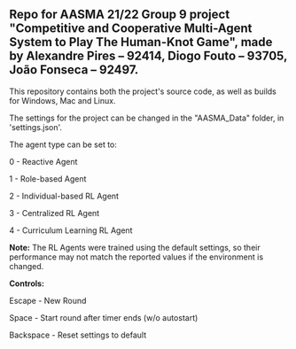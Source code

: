 ## Repo for AASMA 21/22 Group 9 project "Competitive and Cooperative Multi-Agent System to Play The Human-Knot Game", made by Alexandre Pires – 92414, Diogo Fouto – 93705, João Fonseca – 92497.

This repository contains both the project's source code, as well as builds for Windows, Mac and Linux.

The settings for the project can be changed in the "AASMA_Data" folder, in 'settings.json'.

The agent type can be set to:

0 - Reactive Agent

1 - Role-based Agent

2 - Individual-based RL Agent

3 - Centralized RL Agent 

4 - Curriculum Learning RL Agent

**Note:** The RL Agents were trained using the default settings, so their performance may not match the reported values if the environment is changed.

**Controls:**

Escape - New Round

Space - Start round after timer ends (w/o autostart)

Backspace - Reset settings to default

